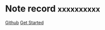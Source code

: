 # Note record <small>xxxxxxxxxx</small>

<a href="https:// xxxxxxxxxxxx ">Github</a>
<a href="#README">Get Started</a>